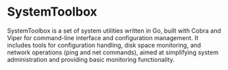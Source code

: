 # SystemToolbox
SystemToolbox is a set of system utilities written in Go, built with Cobra and Viper for command-line interface and configuration management. It includes tools for configuration handling, disk space monitoring, and network operations (ping and net commands), aimed at simplifying system administration and providing basic monitoring functionality.
